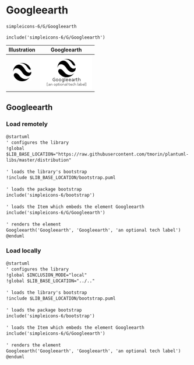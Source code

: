 # Googleearth


```text
simpleicons-6/G/Googleearth
```

```text
include('simpleicons-6/G/Googleearth')
```



| Illustration | Googleearth |
| :---: | :---: |
| ![illustration for Illustration](../../simpleicons-6/G/Googleearth.png) | ![illustration for Googleearth](../../simpleicons-6/G/Googleearth.Local.png) |




## Googleearth

### Load remotely
```plantuml
@startuml
' configures the library
!global $LIB_BASE_LOCATION="https://raw.githubusercontent.com/tmorin/plantuml-libs/master/distribution"

' loads the library's bootstrap
!include $LIB_BASE_LOCATION/bootstrap.puml

' loads the package bootstrap
include('simpleicons-6/bootstrap')

' loads the Item which embeds the element Googleearth
include('simpleicons-6/G/Googleearth')

' renders the element
Googleearth('Googleearth', 'Googleearth', 'an optional tech label')
@enduml
```

### Load locally
```plantuml
@startuml
' configures the library
!global $INCLUSION_MODE="local"
!global $LIB_BASE_LOCATION="../.."

' loads the library's bootstrap
!include $LIB_BASE_LOCATION/bootstrap.puml

' loads the package bootstrap
include('simpleicons-6/bootstrap')

' loads the Item which embeds the element Googleearth
include('simpleicons-6/G/Googleearth')

' renders the element
Googleearth('Googleearth', 'Googleearth', 'an optional tech label')
@enduml
```

